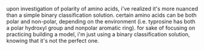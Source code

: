 upon investigation of polarity of amino acids, i've realized it's more nuanced than a simple binary classification solution. certain amino acids can be both polar and non-polar, depending on the environment (i.e. typrosine has both a polar hydroxyl group and nonpolar aromatic ring). for sake of focusing on practicing building a model, i'm just using a binary classification solution, knowing that it's not the perfect one. 
